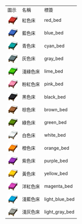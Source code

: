 <table>
	<tablebody>
		<tr>
			<td>圖示</td>
			<td>名稱</td>
			<td>標簽</td>
		</tr>
		<tr>
			<td><img src="../../mc_icon/decorations/bed/red_bed.png"></td>
			<td>紅色床</td>
			<td>red_bed</td>
		</tr>
		<tr>
			<td><img src="../../mc_icon/decorations/bed/blue_bed.png"></td>
			<td>藍色床</td>
			<td>blue_bed</td>
		</tr>
		<tr>
			<td><img src="../../mc_icon/decorations/bed/cyan_bed.png"></td>
			<td>青色床</td>
			<td>cyan_bed</td>
		</tr>
		<tr>
			<td><img src="../../mc_icon/decorations/bed/gray_bed.png"></td>
			<td>灰色床</td>
			<td>gray_bed</td>
		</tr>
		<tr>
			<td><img src="../../mc_icon/decorations/bed/lime_bed.png"></td>
			<td>淺綠色床</td>
			<td>lime_bed</td>
		</tr>
		<tr>
			<td><img src="../../mc_icon/decorations/bed/pink_bed.png"></td>
			<td>粉紅色床</td>
			<td>pink_bed</td>
		</tr>
		<tr>
			<td><img src="../../mc_icon/decorations/bed/black_bed.png"></td>
			<td>黑色床</td>
			<td>black_bed</td>
		</tr>
		<tr>
			<td><img src="../../mc_icon/decorations/bed/brown_bed.png"></td>
			<td>棕色床</td>
			<td>brown_bed</td>
		</tr>
		<tr>
			<td><img src="../../mc_icon/decorations/bed/green_bed.png"></td>
			<td>綠色床</td>
			<td>green_bed</td>
		</tr>
		<tr>
			<td><img src="../../mc_icon/decorations/bed/white_bed.png"></td>
			<td>白色床</td>
			<td>white_bed</td>
		</tr>
		<tr>
			<td><img src="../../mc_icon/decorations/bed/orange_bed.png"></td>
			<td>橙色床</td>
			<td>orange_bed</td>
		</tr>
		<tr>
			<td><img src="../../mc_icon/decorations/bed/purple_bed.png"></td>
			<td>紫色床</td>
			<td>purple_bed</td>
		</tr>
		<tr>
			<td><img src="../../mc_icon/decorations/bed/yellow_bed.png"></td>
			<td>黃色床</td>
			<td>yellow_bed</td>
		</tr>
		<tr>
			<td><img src="../../mc_icon/decorations/bed/magenta_bed.png"></td>
			<td>洋紅色床</td>
			<td>magenta_bed</td>
		</tr>
		<tr>
			<td><img src="../../mc_icon/decorations/bed/light_blue_bed.png"></td>
			<td>淺藍色床</td>
			<td>light_blue_bed</td>
		</tr>
		<tr>
			<td><img src="../../mc_icon/decorations/bed/light_gray_bed.png"></td>
			<td>淺灰色床</td>
			<td>light_gray_bed</td>
		</tr>
	</tablebody>
</table>
